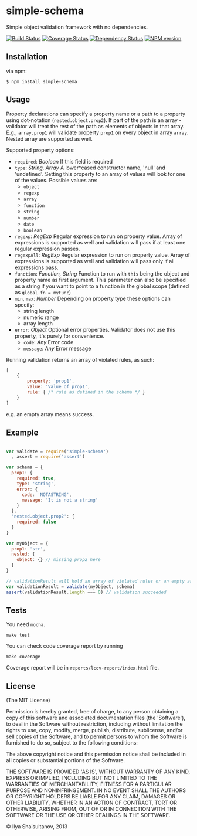 # simple-schema

  Simple object validation framework with no dependencies.

  [![Build Status](https://secure.travis-ci.org/diversario/simple-schema.png?branch=master)](http://travis-ci.org/diversario/simple-schema)
  [![Coverage Status](https://coveralls.io/repos/diversario/simple-schema/badge.png?branch=master)](https://coveralls.io/r/diversario/simple-schema?branch=master)
  [![Dependency Status](https://david-dm.org/diversario/simple-schema.png)](https://david-dm.org/diversario/simple-schema)
  [![NPM version](https://badge.fury.io/js/simple-schema.png)](http://badge.fury.io/js/simple-schema)

## Installation

via npm:

    $ npm install simple-schema

## Usage

Property declarations can specify a property name or a path to a property using dot-notation (`nested.object.prop2`). If part of the path is an array - validator will treat the rest of the path as elements of objects in that array. E.g., `array.prop1` will validate property `prop1` on every object in array `array`. Nested array are supported as well.

Supported property options:

* `required`: _Boolean_ If this field is required
* `type`: _String, Array_ A lower*cased constructor name, 'null' and 'undefined'. Setting this property to an array of values will look for one of the values. Possible values are:
    - `object`
    - `regexp`
    - `array`
    - `function`
    - `string`
    - `number`
    - `date`
    - `boolean`
* `regexp`: _RegExp_ Regular expression to run on property value. Array of expressions is supported as well and validation will pass if at least one regular expression passes.
* `regexpAll`: _RegExp_ Regular expression to run on property value. Array of expressions is supported as well and validation will pass only if all expressions pass.
* `function`: _Function, String_ Function to run with `this` being the object and property name as first argument. This parameter can also be specified as a string if you want to point to a function in the global scope (defined as `global.fn = myFunc`)
* `min`, `max`: _Number_ Depending on property type these options can specify:
  * string length
  * numeric range
  * array length
* `error`: _Object_ Optional error properties. Validator does not use this property, it's purely for convenience.
  * `code`: _Any_ Error code
  * `message`: _Any_ Error message

Running validation returns an array of violated rules, as such:


```javascript
[
    {
        property: 'prop1',
        value: 'Value of prop1',
        rule: { /* rule as defined in the schema */ }
    }
]
```

 e.g. an empty array means success.

## Example
```javascript

var validate = require('simple-schema')
  , assert = require('assert')

var schema = {
  prop1: {
    required: true,
    type: 'string',
    error: {
      code: 'NOTASTRING',
      message: 'It is not a string'
    }
  },
  'nested.object.prop2': {
    required: false
  }
}

var myObject = {
  prop1: 'str',
  nested: {
    object: {} // missing prop2 here
  }
}

// validationResult will hold an array of violated rules or an empty array
var validationResult = validate(myObject, schema)
assert(validationResult.length === 0) // validation succeeded
```

## Tests

You need `mocha`.

    make test

You can check code coverage report by running

    make coverage
    
Coverage report will be in `reports/lcov-report/index.html` file.


## License 

(The MIT License) 


Permission is hereby granted, free of charge, to any person obtaining
a copy of this software and associated documentation files (the
'Software'), to deal in the Software without restriction, including
without limitation the rights to use, copy, modify, merge, publish,
distribute, sublicense, and/or sell copies of the Software, and to
permit persons to whom the Software is furnished to do so, subject to
the following conditions:

The above copyright notice and this permission notice shall be
included in all copies or substantial portions of the Software.

THE SOFTWARE IS PROVIDED 'AS IS', WITHOUT WARRANTY OF ANY KIND,
EXPRESS OR IMPLIED, INCLUDING BUT NOT LIMITED TO THE WARRANTIES OF
MERCHANTABILITY, FITNESS FOR A PARTICULAR PURPOSE AND NONINFRINGEMENT.
IN NO EVENT SHALL THE AUTHORS OR COPYRIGHT HOLDERS BE LIABLE FOR ANY
CLAIM, DAMAGES OR OTHER LIABILITY, WHETHER IN AN ACTION OF CONTRACT,
TORT OR OTHERWISE, ARISING FROM, OUT OF OR IN CONNECTION WITH THE
SOFTWARE OR THE USE OR OTHER DEALINGS IN THE SOFTWARE.

© Ilya Shaisultanov, 2013
